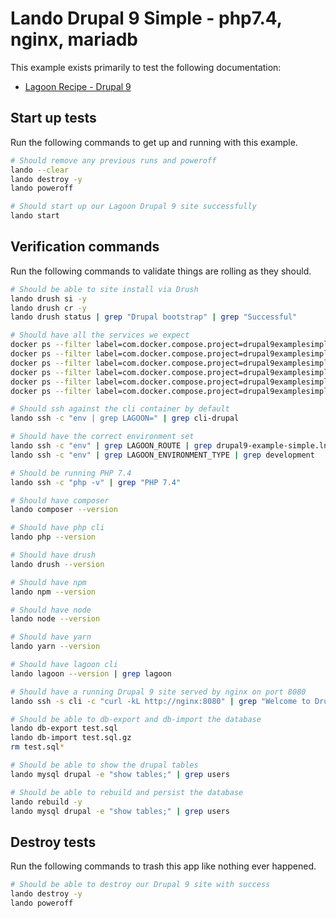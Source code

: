 Lando Drupal 9 Simple - php7.4, nginx, mariadb
==============================================

This example exists primarily to test the following documentation:

* [Lagoon Recipe - Drupal 9](https://docs.lando.dev/config/lagoon.html)

Start up tests
--------------

Run the following commands to get up and running with this example.

```bash
# Should remove any previous runs and poweroff
lando --clear
lando destroy -y
lando poweroff

# Should start up our Lagoon Drupal 9 site successfully
lando start
```

Verification commands
---------------------

Run the following commands to validate things are rolling as they should.

```bash
# Should be able to site install via Drush
lando drush si -y
lando drush cr -y
lando drush status | grep "Drupal bootstrap" | grep "Successful"

# Should have all the services we expect
docker ps --filter label=com.docker.compose.project=drupal9examplesimple | grep Up | grep drupal9examplesimple_nginx_1
docker ps --filter label=com.docker.compose.project=drupal9examplesimple | grep Up | grep drupal9examplesimple_mariadb_1
docker ps --filter label=com.docker.compose.project=drupal9examplesimple | grep Up | grep drupal9examplesimple_mailhog_1
docker ps --filter label=com.docker.compose.project=drupal9examplesimple | grep Up | grep drupal9examplesimple_php_1
docker ps --filter label=com.docker.compose.project=drupal9examplesimple | grep Up | grep drupal9examplesimple_cli_1
docker ps --filter label=com.docker.compose.project=drupal9examplesimple | grep Up | grep drupal9examplesimple_lagooncli_1

# Should ssh against the cli container by default
lando ssh -c "env | grep LAGOON=" | grep cli-drupal

# Should have the correct environment set
lando ssh -c "env" | grep LAGOON_ROUTE | grep drupal9-example-simple.lndo.site
lando ssh -c "env" | grep LAGOON_ENVIRONMENT_TYPE | grep development

# Should be running PHP 7.4
lando ssh -c "php -v" | grep "PHP 7.4"

# Should have composer
lando composer --version

# Should have php cli
lando php --version

# Should have drush
lando drush --version

# Should have npm
lando npm --version

# Should have node
lando node --version

# Should have yarn
lando yarn --version

# Should have lagoon cli
lando lagoon --version | grep lagoon

# Should have a running Drupal 9 site served by nginx on port 8080
lando ssh -s cli -c "curl -kL http://nginx:8080" | grep "Welcome to Drush Site-Install"

# Should be able to db-export and db-import the database
lando db-export test.sql
lando db-import test.sql.gz
rm test.sql*

# Should be able to show the drupal tables
lando mysql drupal -e "show tables;" | grep users

# Should be able to rebuild and persist the database
lando rebuild -y
lando mysql drupal -e "show tables;" | grep users
```

Destroy tests
-------------

Run the following commands to trash this app like nothing ever happened.

```bash
# Should be able to destroy our Drupal 9 site with success
lando destroy -y
lando poweroff
```

